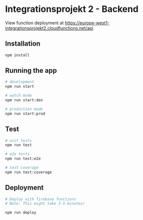 # Integrationsprojekt 2 - Backend

View function deployment at <https://europe-west1-integrationsprojekt2.cloudfunctions.net/api>

## Installation

```bash
npm install
```

## Running the app

```bash
# development
npm run start

# watch mode
npm run start:dev

# production mode
npm run start:prod
```

## Test

```bash
# unit tests
npm run test

# e2e tests
npm run test:e2e

# test coverage
npm run test:coverage
```

## Deployment

```bash
# Deploy with firebase functions
# Note: This might take 3-5 minutes!

npm run deploy
```

